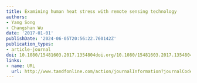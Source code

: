 ```yaml
---
title: Examining human heat stress with remote sensing technology
authors:
- Yang Song
- Changshan Wu
date: '2017-01-01'
publishDate: '2024-06-05T20:56:22.760142Z'
publication_types:
- article-journal
doi: 10.1080/15481603.2017.1354804doi.org/10.1080/15481603.2017.1354804
links:
- name: URL
  url: http://www.tandfonline.com/action/journalInformation?journalCode=tgrs20
---
```

